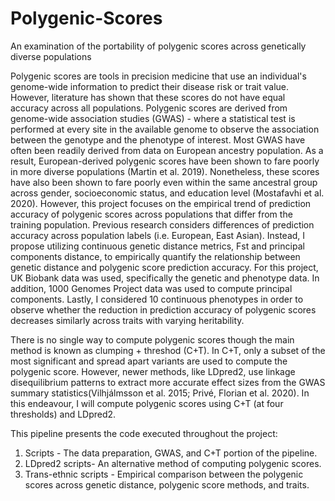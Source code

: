 # Polygenic-Scores
An examination of the portability of polygenic scores across genetically diverse populations

Polygenic scores are tools in precision medicine that use an individual's genome-wide information to predict their disease risk or trait value. However, literature has shown that these scores do not have equal accuracy across all populations. Polygenic scores are derived from genome-wide association studies (GWAS) - where a statistical test is performed at every site in the available genome to observe the association between the genotype and the phenotype of interest. Most GWAS have often been readily derived from data on European ancestry population. As a result, European-derived polygenic scores have been shown to fare poorly in more diverse populations (Martin et al. 2019). Nonetheless, these scores have also been shown to fare poorly even within the same ancestral group across gender, socioeconomic status, and education level (Mostafavhi et al. 2020). However, this project focuses on the empirical trend of prediction accuracy of polygenic scores across populations that differ from the training population. Previous research considers differences of prediction accuracy across population labels (i.e. European, East Asian). Instead, I propose utilizing continuous genetic distance metrics, Fst and principal components distance, to empirically quantify the relationship between genetic distance and polygenic score prediction accuracy. For this project, UK Biobank data was used, specifically the genetic and phenotype data. In addition, 1000 Genomes Project data was used to compute principal components. Lastly, I considered 10 continuous phenotypes in order to observe whether the reduction in prediction accuracy of polygenic scores decreases similarly across traits with varying heritability. 

There is no single way to compute polygenic scores though the main method is known as clumping + threshod (C+T). In C+T, only a subset of the most significant and spread apart variants are used to compute the polygenic score. However, newer methods, like LDpred2, use linkage disequilibrium patterns to extract more accurate effect sizes from the GWAS summary statistics(Vilhjálmsson et al. 2015; Privé, Florian et al. 2020). In this endeavour, I will compute polygenic scores using C+T (at four thresholds) and LDpred2.

This pipeline presents the code executed throughout the project:
1. Scripts - The data preparation, GWAS, and C+T portion of the pipeline. 
2. LDpred2 scripts- An alternative method of computing polygenic scores.
3. Trans-ethnic scripts - Empirical comparison between the polygenic scores across genetic distance, polygenic score methods, and traits.

  
